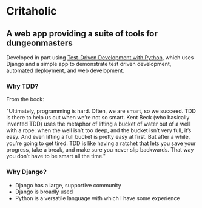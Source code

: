 # Critaholic
## A web app providing a suite of tools for dungeonmasters

Developed in part using [Test-Driven Development with Python](http://shop.oreilly.com/product/0636920051091.do), which 
uses Django and a simple app to demonstrate test driven development, automated deployment, and web development. 

### Why TDD?

From the book: 

"Ultimately, programming is hard. Often, we are smart, so we succeed. TDD is there to
help us out when we’re not so smart. Kent Beck (who basically invented TDD) uses the
metaphor of lifting a bucket of water out of a well with a rope: when the well isn’t too
deep, and the bucket isn’t very full, it’s easy. And even lifting a full bucket is pretty easy
at first. But after a while, you’re going to get tired. TDD is like having a ratchet that lets
you save your progress, take a break, and make sure you never slip backwards. That way
you don’t have to be smart all the time."

### Why Django?

* Django has a large, supportive community
* Django is broadly used
* Python is a versatile language with which I have some experience